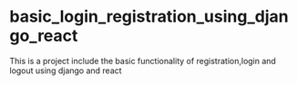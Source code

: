 # basic_login_registration_using_django_react
This is a project include the basic functionality of registration,login and logout using django and react
